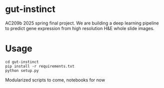 # gut-instinct
AC209b 2025 spring final project. We are building a deep learning pipeline to predict gene expression from high resolution H&E whole slide images. 

# Usage
```
cd gut-instinct
pip install -r requirements.txt
python setup.py
```
Modularized scripts to come, notebooks for now
